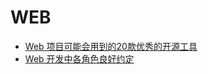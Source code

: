 WEB  
==========

- [Web 项目可能会用到的20款优秀的开源工具](http://www.cnblogs.com/lhb25/p/20-excellent-open-source-tools.html)  
- [Web 开发中各角色良好约定](http://jianshu.io/p/756c28bbc840)  